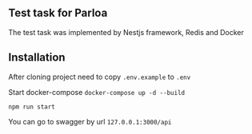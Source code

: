 ## Test task for Parloa

The test task was implemented by Nestjs framework, Redis and Docker

## Installation

After cloning project need to copy ```.env.example``` to ```.env```

Start docker-compose ```docker-compose up -d --build```

```npm run start```

You can go to swagger by url ```127.0.0.1:3000/api```